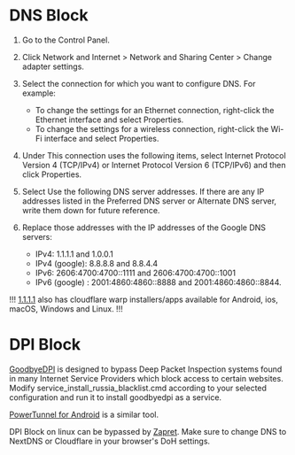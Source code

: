 # DNS Block


1. Go to the Control Panel.
2. Click Network and Internet > Network and Sharing Center > Change adapter settings. 
3. Select the connection for which you want to configure DNS. For example:

	- To change the settings for an Ethernet connection, right-click the Ethernet interface and select Properties.
	- To change the settings for a wireless connection, right-click the Wi-Fi interface and select Properties.

4. Under This connection uses the following items, select Internet Protocol Version 4 (TCP/IPv4) or Internet Protocol Version 6 (TCP/IPv6) and then click Properties.

5. Select Use the following DNS server addresses. If there are any IP addresses listed in the Preferred DNS server or Alternate DNS server, write them down for future reference.

6. Replace those addresses with the IP addresses of the Google DNS servers:

	- IPv4: 1.1.1.1 and 1.0.0.1
	- IPv4 (google): 8.8.8.8 and 8.8.4.4
	- IPv6: 2606:4700:4700::1111 and 2606:4700:4700::1001
	- IPv6 (google) : 2001:4860:4860::8888 and 2001:4860:4860::8844.

!!!
[1.1.1.1](https://1.1.1.1/) also has cloudflare warp installers/apps available for Android, ios, macOS, Windows and Linux.
!!!


# DPI Block

[GoodbyeDPI](https://github.com/ValdikSS/GoodbyeDPI) is designed to bypass Deep Packet Inspection systems found in many Internet Service Providers which block access to certain websites. Modify service_install_russia_blacklist.cmd according to your selected configuration and run it to install goodbyedpi as a service.

[PowerTunnel for Android](https://github.com/krlvm/PowerTunnel-Android) is a similar tool.

DPI Block on linux can be bypassed by [Zapret](https://github.com/bol-van/zapret). Make sure to change DNS to NextDNS or Cloudflare in your browser's DoH settings.